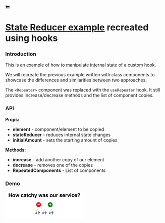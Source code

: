 ### [⬅](https://github.com/tprzytula/react-patterns)
# [State Reducer example](../stateReducer/README.md) recreated using hooks

### Introduction
This is an example of how to manipulate internal state of a custom hook.

We will recreate the previous example written with class components to showcase the differences and similarities between two approaches.

The `<Repeater>` component was replaced with the `useRepeater` hook.
It still provides increase/decrease methods and the list of component copies.

### API

**Props:**

* **element** - component/element to be copied
* **stateReducer** - reduces internal state changes
* **initialAmount** - sets the starting amount of copies

**Methods:**

* **increase** - add another copy of our element
* **decrease** - removes one of the copies
* **RepeatedComponents** - List of components

### Demo

<img src="./demo/StateReducerHooks.png" width="250">
